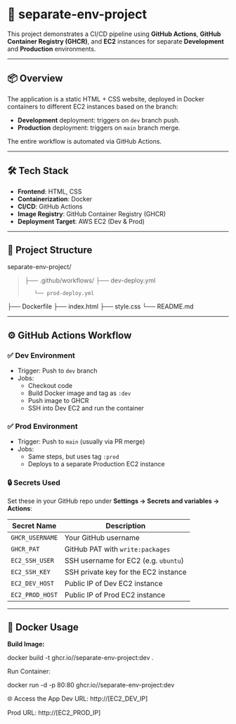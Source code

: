 # 🚀 separate-env-project

This project demonstrates a CI/CD pipeline using **GitHub Actions**, **GitHub Container Registry (GHCR)**, and **EC2** instances for separate **Development** and **Production** environments.

---

## 📦 Overview

The application is a static HTML + CSS website, deployed in Docker containers to different EC2 instances based on the branch:

- **Development** deployment: triggers on `dev` branch push.
- **Production** deployment: triggers on `main` branch merge.

The entire workflow is automated via GitHub Actions.

---

## 🛠️ Tech Stack

- **Frontend**: HTML, CSS
- **Containerization**: Docker
- **CI/CD**: GitHub Actions
- **Image Registry**: GitHub Container Registry (GHCR)
- **Deployment Target**: AWS EC2 (Dev & Prod)

---

## 📂 Project Structure

separate-env-project/
>
>├── .github/workflows/
>        ├── dev-deploy.yml
>
>        └── prod-deploy.yml
├── Dockerfile
├── index.html
├── style.css
└── README.md

---

## ⚙️ GitHub Actions Workflow

### ✅ Dev Environment

- Trigger: Push to `dev` branch
- Jobs:
  - Checkout code
  - Build Docker image and tag as `:dev`
  - Push image to GHCR
  - SSH into Dev EC2 and run the container

### ✅ Prod Environment

- Trigger: Push to `main` (usually via PR merge)
- Jobs:
  - Same steps, but uses tag `:prod`
  - Deploys to a separate Production EC2 instance

### 🔒 Secrets Used

Set these in your GitHub repo under **Settings → Secrets and variables → Actions**:

| Secret Name         | Description                          |
|---------------------|--------------------------------------|
| `GHCR_USERNAME`     | Your GitHub username                 |
| `GHCR_PAT`          | GitHub PAT with `write:packages`     |
| `EC2_SSH_USER`      | SSH username for EC2 (e.g. `ubuntu`) |
| `EC2_SSH_KEY`       | SSH private key for the EC2 instance |
| `EC2_DEV_HOST`      | Public IP of Dev EC2 instance        |
| `EC2_PROD_HOST`     | Public IP of Prod EC2 instance       |

---

## 🐳 Docker Usage

**Build Image:**

docker build -t ghcr.io/<username>/separate-env-project:dev .

Run Container:

docker run -d -p 80:80 ghcr.io/<username>/separate-env-project:dev

🌐 Access the App
Dev URL: http://[EC2_DEV_IP]

Prod URL: http://[EC2_PROD_IP]

